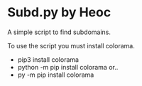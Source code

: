 # Subd.py by Heoc
A simple script to find subdomains.

To use the script you must install colorama.

- pip3 install colorama
- python -m pip install colorama or..
- py -m pip install colorama
